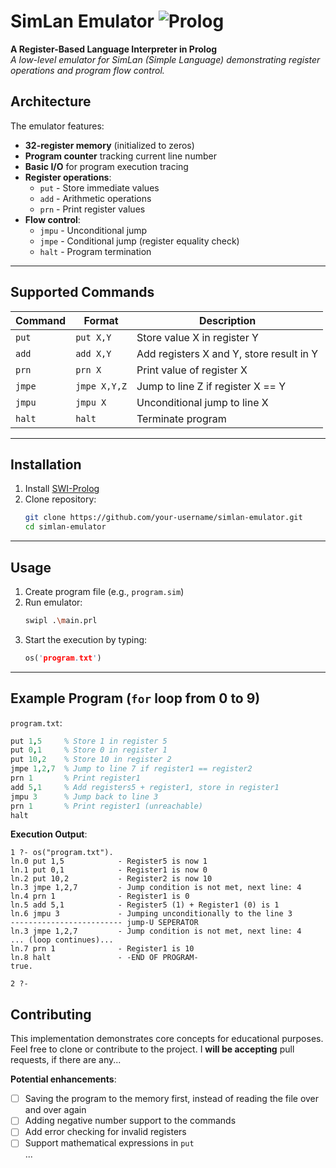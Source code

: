 # SimLan Emulator  ![Prolog](https://img.shields.io/badge/Prolog-SWI--Prolog-%40f040?logo=swi-prolog) 
**A Register-Based Language Interpreter in Prolog**  
*A low-level emulator for SimLan (Simple Language) demonstrating register operations and program flow control.*



## Architecture  
The emulator features:  
- **32-register memory** (initialized to zeros)  
- **Program counter** tracking current line number  
- **Basic I/O** for program execution tracing  
- **Register operations**:  
  - `put` - Store immediate values  
  - `add` - Arithmetic operations  
  - `prn` - Print register values  
- **Flow control**:  
  - `jmpu` - Unconditional jump  
  - `jmpe` - Conditional jump (register equality check)  
  - `halt` - Program termination  

---

## Supported Commands  
| Command | Format | Description | 
|---------|--------|-------------|
| `put`   | `put X,Y` | Store value X in register Y |
| `add`   | `add X,Y` | Add registers X and Y, store result in Y |
| `prn`   | `prn X` | Print value of register X |
| `jmpe`  | `jmpe X,Y,Z` | Jump to line Z if register X == Y |
| `jmpu`  | `jmpu X` | Unconditional jump to line X |
| `halt`  | `halt` | Terminate program |

---

## Installation  
1. Install [SWI-Prolog](https://www.swi-prolog.org/download/stable)
2. Clone repository:  
   ```bash
   git clone https://github.com/your-username/simlan-emulator.git
   cd simlan-emulator
   ```

---

## Usage  
1. Create program file (e.g., `program.sim`)
2. Run emulator:  
   ```bash
   swipl .\main.prl 
   ```
3. Start the execution by typing:
   ```prolog
   os('program.txt')
   ``` 

---

## Example Program (`for` loop from 0 to 9) 
`program.txt`:  
```prolog
put 1,5     % Store 1 in register 5
put 0,1     % Store 0 in register 1
put 10,2    % Store 10 in register 2
jmpe 1,2,7  % Jump to line 7 if register1 == register2
prn 1       % Print register1
add 5,1     % Add registers5 + register1, store in register1
jmpu 3      % Jump back to line 3
prn 1       % Print register1 (unreachable)
halt
```

**Execution Output**:  
```
1 ?- os("program.txt").
ln.0 put 1,5            - Register5 is now 1
ln.1 put 0,1            - Register1 is now 0
ln.2 put 10,2           - Register2 is now 10
ln.3 jmpe 1,2,7         - Jump condition is not met, next line: 4
ln.4 prn 1              - Register1 is 0
ln.5 add 5,1            - Register5 (1) + Register1 (0) is 1
ln.6 jmpu 3             - Jumping unconditionally to the line 3
------------------------- jump-U SEPERATOR
ln.3 jmpe 1,2,7         - Jump condition is not met, next line: 4
... (loop continues)...
ln.7 prn 1              - Register1 is 10
ln.8 halt               - -END OF PROGRAM-
true.

2 ?-
```



## Contributing  
This implementation demonstrates core concepts for educational purposes. Feel free to clone or contribute to the project. I **will be accepting** pull requests, if there are any...

**Potential enhancements**:  
- [ ] Saving the program to the memory first, instead of reading the file over and over again
- [ ] Adding negative number support to the commands  
- [ ] Add error checking for invalid registers
- [ ] Support mathematical expressions in `put`  
...
